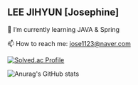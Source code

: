 ## LEE JIHYUN [Josephine]


🌱 I’m currently learning JAVA & Spring

📫 How to reach me: jose1123@naver.com

[![Solved.ac Profile](http://mazassumnida.wtf/api/v2/generate_badge?boj=jihyun_lee)](https://solved.ac/jihyun_lee/)

![Anurag's GitHub stats](https://github-readme-stats.vercel.app/api?username=ceojosephinelee&theme=ambient_gradient&show_icons=true)
